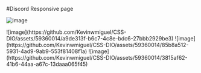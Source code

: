 #Discord Responsive page


![image](https://github.com/Kevinwmiguel/CSS-DIO/assets/59360014/b18f5ec3-264c-43ed-9a04-5a8022596348)

<div style="display: inline;">
  ![image](https://github.com/Kevinwmiguel/CSS-DIO/assets/59360014/a9de313f-b6c7-4c8e-bdc6-27bbb2929be3)
  ![image](https://github.com/Kevinwmiguel/CSS-DIO/assets/59360014/85b8a512-5931-4ad9-9ab9-553f81408f1a)
  ![image](https://github.com/Kevinwmiguel/CSS-DIO/assets/59360014/3815af62-41b6-44aa-a67c-13daaa065f45)
 <div>
